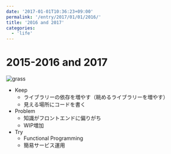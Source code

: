 ```yaml
---
date: '2017-01-01T10:36:23+09:00'
permalink: '/entry/2017/01/01/2016/'
title: '2016 and 2017'
categories:
  - 'life'
---
```


# 2015-2016 and 2017

![grass](/2016.png)

- Keep
  - ライブラリーの依存を増やす（眺めるライブラリーを増やす）
  - 見える場所にコードを書く
- Problem
  - 知識がフロントエンドに偏りがち
  - WIP増加
- Try
  - Functional Programming
  - 簡易サービス運用
